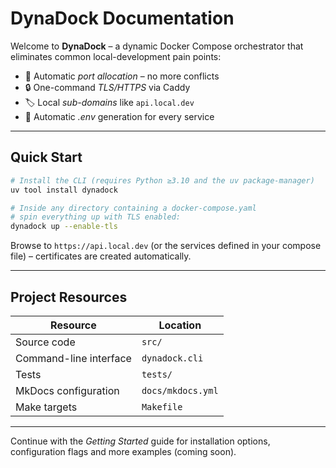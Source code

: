 # DynaDock Documentation

Welcome to **DynaDock** – a dynamic Docker Compose orchestrator that eliminates common local-development pain points:

* 🚀 Automatic *port allocation* – no more conflicts
* 🔒 One-command *TLS/HTTPS* via Caddy
* 🏷️ Local *sub-domains* like `api.local.dev`
* 📄 Automatic *.env* generation for every service

---

## Quick Start

```bash
# Install the CLI (requires Python ≥3.10 and the uv package-manager)
uv tool install dynadock

# Inside any directory containing a docker-compose.yaml
# spin everything up with TLS enabled:
dynadock up --enable-tls
```

Browse to `https://api.local.dev` (or the services defined in your compose file) – certificates are created automatically.

---

## Project Resources

| Resource | Location |
| -------- | -------- |
| Source code | `src/` |
| Command-line interface | `dynadock.cli` |
| Tests | `tests/` |
| MkDocs configuration | `docs/mkdocs.yml` |
| Make targets | `Makefile` |

---

Continue with the *Getting Started* guide for installation options, configuration flags and more examples (coming soon).
